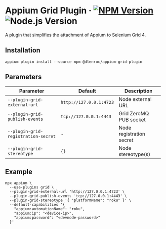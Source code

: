 # Appium Grid Plugin · [![NPM Version](https://img.shields.io/npm/v/@dlenroc/appium-grid-plugin?cacheSeconds=86400)](https://www.npmjs.com/package/@dlenroc/appium-grid-plugin) ![Node.js Version](https://img.shields.io/node/v/@dlenroc/appium-grid-plugin)

A plugin that simplifies the attachment of Appium to Selenium Grid 4.

## Installation

```shell
appium plugin install --source npm @dlenroc/appium-grid-plugin
```

## Parameters

| Parameter                           | Default                 | Description              |
| ----------------------------------- | ----------------------- | ------------------------ |
| `--plugin-grid-external-url`        | `http://127.0.0.1:4723` | Node external URL        |
| `--plugin-grid-publish-events`      | `tcp://127.0.0.1:4443`  | Grid ZeroMQ PUB socket   |
| `--plugin-grid-registration-secret` | -                       | Node registration secret |
| `--plugin-grid-stereotype`          | `{}`                    | Node stereotype(s)       |

## Example

```shell
npx appium \
  --use-plugins grid \
  --plugin-grid-external-url 'http://127.0.0.1:4723' \
  --plugin-grid-publish-events 'tcp://127.0.0.1:4443' \
  --plugin-grid-stereotype '{ "platformName": "roku" }' \
  --default-capabilities '{
    "appium:automationName": "roku",
    "appium:ip": "<device-ip>",
    "appium:password": "<devmode-password>"
  }'
```
